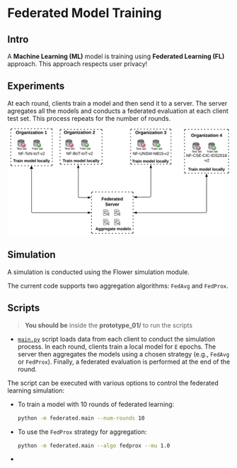 # Federated Model Training

## Intro

A **Machine Learning (ML)** model is training using **Federated Learning (FL)** approach. This approach respects user privacy!

## Experiments

At each round, clients train a model and then send it to a server. The server agregates all the models and conducts a federated evaluation at each client test set. This process repeats for the number of rounds.

![Image displaying a federated learning process. Four organizations train locally a ML model and send the model to a server that's going to aggregate all the models into a big one.](../docs/imgs/phoenix_federated.png)

## Simulation

A simulation is conducted using the Flower simulation module.

The current code supports two aggregation algorithms: `FedAvg` and `FedProx`.

## Scripts

> **You should be** inside the **prototype_01/** to run the scripts

- [`main.py`](main.py) script loads data from each client to conduct the simulation process. In each round, clients train a local model for `E` epochs. The server then aggregates the models using a chosen strategy (e.g., `FedAvg` or `FedProx`). Finally, a federated evaluation is performed at the end of the round.

The script can be executed with various options to control the federated learning simulation:

- To train a model with 10 rounds of federated learning:

    ```bash
    python -m federated.main --num-rounds 10
    ```

- To use the `FedProx` strategy for aggregation:

    ```sh
    python -m federated.main --algo fedprox --mu 1.0
    ```

-

<!-- ## Running

To simulate the training of 2 models with 3 rounds each, run:

```sh
bash fl_pipeline.sh -m 2 -r 3
``` -->
